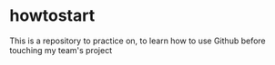 # howtostart
This is a repository to practice on, to learn how to use Github before touching my team's project
